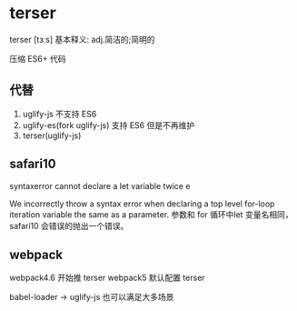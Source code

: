 # terser

terser [tɜːs] 基本释义: adj.简洁的;简明的

压缩 ES6+ 代码

## 代替

1. uglify-js 不支持 ES6
2. uglify-es(fork uglify-js) 支持 ES6 但是不再维护
3. terser(uglify-js)

## safari10

syntaxerror cannot declare a let variable twice e

We incorrectly throw a syntax error when declaring a top level for-loop iteration variable the same as a parameter.
参数和 for 循环中let 变量名相同， safari10 会错误的抛出一个错误。

## webpack

webpack4.6 开始推 terser
webpack5 默认配置 terser

babel-loader -> uglify-js 也可以满足大多场景
